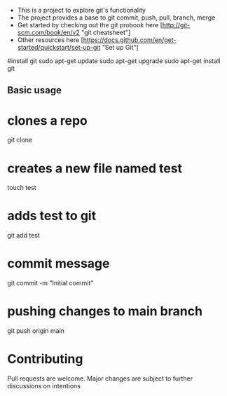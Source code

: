 * This is a project to explore git's functionality
* The project provides a base to git commit, push, pull, branch, merge
* Get started by checking out the git probook here [http://git-scm.com/book/en/v2 "git cheatsheet"] 
* Other resources here [https://docs.github.com/en/get-started/quickstart/set-up-git "Set up Git"]

#install git
sudo apt-get update
sudo apt-get upgrade
sudo apt-get install git

## Basic usage

# clones a repo
git clone <repo>

# creates a new file named test
touch test

# adds test to git 
git add test

# commit message
git commit -m "Initial commit"

# pushing changes to main branch
git push origin main

# Contributing
Pull requests are welcome. Major changes are subject to further discussions on intentions

